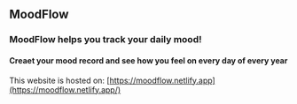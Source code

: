## MoodFlow
### MoodFlow helps you track your daily mood!
#### Creaet your mood record and see how you feel on every day of every year

This website is hosted on: [https://moodflow.netlify.app](https://moodflow.netlify.app/) 